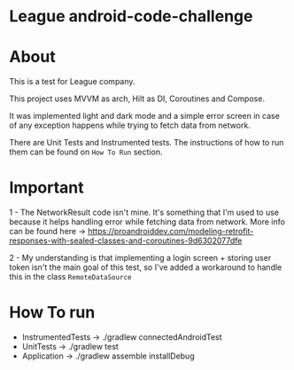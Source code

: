 # League android-code-challenge

# About

This is a test for League company.

This project uses MVVM as arch, Hilt as DI, Coroutines and Compose.

It was implemented light and dark mode and a simple error screen in case of any exception happens while trying to
fetch data from network.

There are Unit Tests and Instrumented tests. The instructions of how to run them can be found on `How
To Run` section.

# Important

1 - The NetworkResult code isn't mine. It's something that I'm used to use because it helps handling
error while fetching data from network. More info can be found here
-> https://proandroiddev.com/modeling-retrofit-responses-with-sealed-classes-and-coroutines-9d6302077dfe

2 - My understanding is that implementing a login screen + storing user token isn't the main goal of this test, 
so I've added a workaround to handle this in the class `RemoteDataSource`

# How To run

* InstrumentedTests -> ./gradlew connectedAndroidTest
* UnitTests -> ./gradlew test
* Application -> ./gradlew assemble installDebug